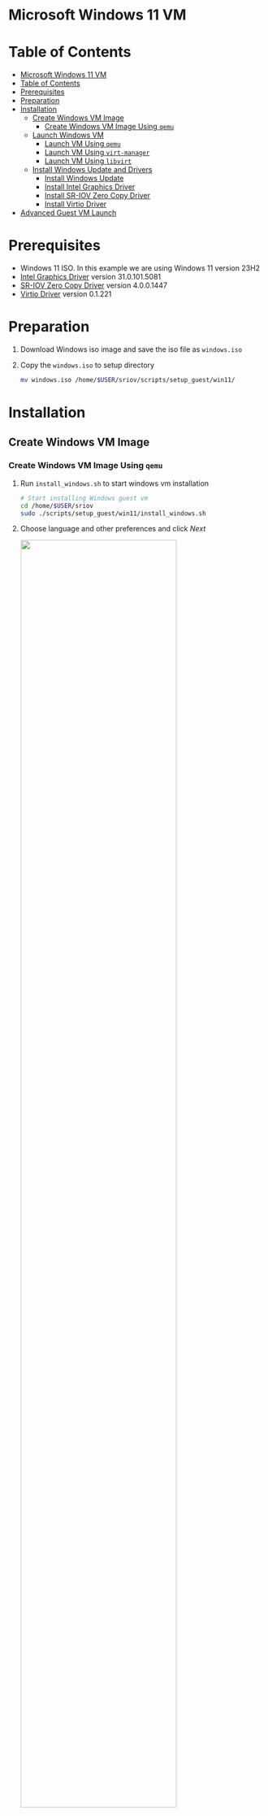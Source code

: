 <a name="win11-vm-top"></a>

# Microsoft Windows 11 VM

<!-- TABLE OF CONTENTS -->
# Table of Contents
- [Microsoft Windows 11 VM](#microsoft-windows-11-vm)
- [Table of Contents](#table-of-contents)
- [Prerequisites](#prerequisites)
- [Preparation](#preparation)
- [Installation](#installation)
  - [Create Windows VM Image](#create-windows-vm-image)
    - [Create Windows VM Image Using `qemu`](#create-windows-vm-image-using-qemu)
  - [Launch Windows VM](#launch-windows-vm)
    - [Launch VM Using `qemu`](#launch-vm-using-qemu)
    - [Launch VM Using `virt-manager`](#launch-vm-using-virt-manager)
    - [Launch VM Using `libvirt`](#launch-vm-using-libvirt)
  - [Install Windows Update and Drivers](#install-windows-update-and-drivers)
    - [Install Windows Update](#install-windows-update)
    - [Install Intel Graphics Driver](#install-intel-graphics-driver)
    - [Install SR-IOV Zero Copy Driver](#install-sr-iov-zero-copy-driver)
    - [Install Virtio Driver](#install-virtio-driver)
- [Advanced Guest VM Launch](#advanced-guest-vm-launch)

# Prerequisites

* Windows 11 ISO. In this example we are using Windows 11 version 23H2
* [Intel Graphics Driver](https://www.intel.com/content/www/us/en/secure/design/confidential/software-kits/kit-details.html?kitId=816432) version 31.0.101.5081
* [SR-IOV Zero Copy Driver](https://www.intel.com/content/www/us/en/download/816539/nex-display-virtualization-drivers-for-alder-lake-s-p-n-and-raptor-lake-s-p-sr-p-core-ps-amston-lake.html?cache=1708585927) version 4.0.0.1447
* [Virtio Driver](https://fedorapeople.org/groups/virt/virtio-win/direct-downloads/archive-virtio/virtio-win-0.1.221-1/virtio-win.iso) version 0.1.221

# Preparation

1. Download Windows iso image and save the iso file as `windows.iso`
2. Copy the `windows.iso` to setup directory

    ```sh
    mv windows.iso /home/$USER/sriov/scripts/setup_guest/win11/
    ```

# Installation

## Create Windows VM Image

### Create Windows VM Image Using `qemu`

1. Run `install_windows.sh` to start windows vm installation

    ```sh
    # Start installing Windows guest vm
    cd /home/$USER/sriov
    sudo ./scripts/setup_guest/win11/install_windows.sh
    ```

2. Choose language and other preferences and click *Next*

    <img src=./media/winsetup1.png width="80%">

3. Select *Drive 0 Unallocated Space* and click *Next* and wait for Windows installation to succeed

    <img src=./media/winsetup2.png width="80%">

4. Shutdown the Windows guest

## Launch Windows VM

There are three options provided, option 3 is in progress. Choose the corresponding launch method according to your installation method.

* [Option 1] Launch From `qemu`
* [Option 2] Launch From `virt-manager`
* [Option 3] Launch From `virsh`

### Launch VM Using `qemu`

1. Run `start_windows.sh` to launch windows virtual machine

    ```sh
    cd /home/$USER/sriov
    sudo ./scripts/setup_guest/win11/start_windows.sh
    ```

### Launch VM Using `virt-manager`

1. Run `virt-manager` to launch windows virtual machine

    ```sh
    virt-manager
    ```

    <img src=./media/virtstart1.png width="80%">

### Launch VM Using `libvirt`

1. Setup libvirt on host

    ```sh
    cd /home/$USER/sriov/virsh_enable/host_setup/debian
    ./setup_libvirt.sh
    ```

2. Reboot the system
    ```sh
    sudo reboot
    ```

3. Launch the windows vm
    ```sh
    cd /home/$USER/sriov/virsh_enable/
    sudo ./guest_setup/launch_multios.sh -f -d windows11 -g sriov windows11
    ```

## Install Windows Update and Drivers

### Install Windows Update

1. Install Windows update with the following steps:
    1) Open *Settings*
    2) Click *Windows Update*
    3) Click *Check for updates* and wait for the update to complete.
    4) Click *Pause for 1 week* to disable the automatic updates temporarily.

### Install Intel Graphics Driver

1. Download [Intel Graphics Driver](https://www.intel.com/content/www/us/en/secure/design/confidential/software-kits/kit-details.html?kitId=816432) from browser.
2. Use File Explorer to extract the zip file.
3. Navigate into the install folder and double click on `installer.exe` to launch the installer.
4. Click *Begin installation*

    <img src=./media/gfxdrvinstall.png width="80%">

5. After the installation has completed, click the *Reboot Required* button to reboot.
6. After reboot, launch the **Device Manager** to check the installation.

    <img src=./media/gfxdrv.png width="80%">

### Install SR-IOV Zero Copy Driver

1. Download [SR-IOV Zero Copy Driver](https://www.intel.com/content/www/us/en/download/816539/nex-display-virtualization-drivers-for-alder-lake-s-p-n-and-raptor-lake-s-p-sr-p-core-ps-amston-lake.html?cache=1708585927) from browser.
2. Use File Explorer to extract the zip file.
3. Search for **Windows PowerShell** and run it as an administrator.
4. Enter the following command and when prompted, enter "Y/Yes" to continue.

    ```sh
    C:\> Set-ExecutionPolicy -ExecutionPolicy AllSigned -Scope CurrentUser
    ```

5. Run the command below to install the *DVServerKMD* and *DVServerUMD* device drivers. When prompted, enter "[R] Run once" to continue.

    ```sh
    C:\> .\DVInstaller.ps1
    ```

6. Once the driver installation completes, the Windows Guest VM will reboot 
automatically.
7. After reboot, launch the **Device Manager** to check the installation.

    <img src=./media/zerocopydrv.png width="80%">

### Install Virtio Driver

1. Download [Virtio Driver](https://fedorapeople.org/groups/virt/virtio-win/direct-downloads/archive-virtio/virtio-win-0.1.221-1/virtio-win.iso) from browser.
2. Double click the iso file in File Explorer to mount it.
3. Search for **Windows PowerShell** and run it as an administrator.
4. Navigate to the folder of the extracted files.
5. Use the following command to install VIOSerial.

    ```sh
    D:\> pnputil.exe /add-driver .\vioserial\w11\amd64\vioser.inf /install
    ```

6. Use the following command to install qemu-guest-agent.

    ```sh
    D:\> Start-Process .\guest-agent\qemu-ga-x86_64.msi
    ```

# Advanced Guest VM Launch

+ Customize launch single VM

    The `start_windows.sh` script help on the host

    ```shell
    cd /home/$USER/sriov/
    sudo ./scripts/setup_guest/win11/start_windows.sh -h
    ```

    Output

    ```shell
    start_windows.sh [-h] [-m] [-c] [-n] [-d] [-f] [-p] [-e] [--passthrough-pci-usb] [--passthrough-pci-udc] [--passthrough-pci-audio] [--passthrough-pci-eth] [--passthrough-pci-wifi] [--disable-kernel-irqchip] [--display] [--enable-pwr-ctrl] [--spice] [--audio]
    Options:
        -h  show this help message
        -m  specify guest memory size, eg. "-m 4G or -m 4096M"
        -c  specify guest cpu number, eg. "-c 4"
        -n  specify guest vm name, eg. "-n <guest_name>"
        -d  specify guest virtual disk image, eg. "-d /path/to/<guest_image>"
        -f  specify guest firmware OVMF variable image, eg. "-d /path/to/<ovmf_vars.fd>"
        -p  specify host forward ports, current support ssh, eg. "-p ssh=2222"
        -e  specify extra qemu cmd, eg. "-e "-monitor stdio""
        --passthrough-pci-usb passthrough USB PCI bus to guest.
        --passthrough-pci-udc passthrough USB Device Controller ie. UDC PCI bus to guest.
        --passthrough-pci-audio passthrough Audio PCI bus to guest.
        --passthrough-pci-eth passthrough Ethernet PCI bus to guest.
        --passthrough-pci-wifi passthrough WiFi PCI bus to guest.
        --disable-kernel-irqchip set kernel_irqchip=off.
        --display specify guest display connectors configuration with HPD (Hot Plug Display) feature,
                  eg. "--display full-screen,connectors.0=HDMI-1,connectors.1=DP-1"
                sub-param: max-outputs=[number of displays], set the max number of displays for guest vm, eg. "max-outputs=2"
                sub-param: full-screen, switch the guest vm display to full-screen mode.
                sub-param: show-fps, show fps info on the guest vm primary display.
                sub-param: connectors.[index]=[connector name], assign a connected display connector to guest vm.
                sub-param: extend-abs-mode, enable extend absolute mode across all monitors.
                sub-param: disable-host-input, disallow host\'s HID devices to control the guest.
        --enable-pwr-ctrl option allow guest power control from host via qga socket.
        --spice enable SPICE feature with sub-parameters,
                  eg. "--spice display=egl-headless,port=3002,disable-ticketing=on,spice-audio=on,usb-redir=1"
                sub-param: display=[display mode], set display mode, eg. "display=egl-headless"
                sub-param: port=[spice port], assign spice port, eg. "port=3002"
                sub-param: disable-ticketing=[on|off], set disable-ticketing, eg. "disable-ticketing=on"
                sub-param: spice-audio=[on|off], set spice audio eg. "spice-audio=on"
                sub-param: usb-redir=[number of USB redir channel], set USB redirection channel number, eg. "usb-redir=2"
        --audio enable hda audio for guest vm with sub-parameters,
                  eg. "--audio device=intel-hda,name=hda-audio,sink=alsa_output.pci-0000_00_1f.3.analog-stereo,timer-period=5000"
                sub-param: device=[device], set audio device, eg. "device=intel-hda"
                sub-param: name=[name], set audio device name, eg. "name=hda-audio"
                sub-param: server=[audio server], set audio server, eg. "unix:/run/user/1000/pulse/native"
                sub-param: sink=[audio sink], set audio stream routing. Use "pacmd list-sinks" to find available audio sinks
                sub-param: timer-period=[period], set timer period in microseconds (us), eg. "timer-period=5000"
    ```

+ Launch Multiple Windows Guest VMs

    Run the `start_all_windows.sh`, Please be patient, it will take some time

    ```shell
    # on the host
    cd /home/$USER/sriov
    sudo ./scripts/setup_guest/win11/start_all_windows.sh
    ```

<p align="right">(<a href="#win11-vm-top">back to top</a>)</p>
